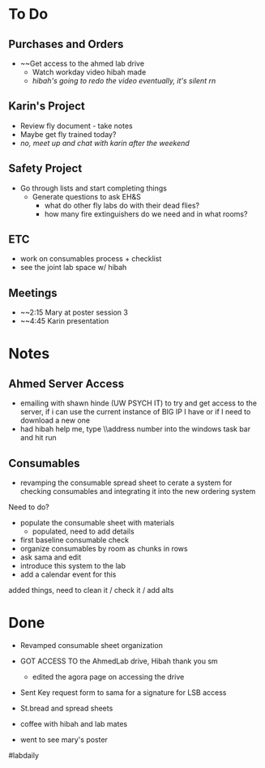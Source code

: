 # To Do
## Purchases and Orders
- ~~Get access to the ahmed lab drive
	- Watch workday video hibah made
	- *hibah's going to redo the video eventually, it's silent rn*

## Karin's Project
- Review fly document - take notes
- Maybe get fly trained today?
- *no, meet up and chat with karin after the weekend*

## Safety Project 
- Go through lists and start completing things 
	- Generate questions to ask EH&S
		- what do other fly labs do with their dead flies? 
		- how many fire extinguishers do we need and in what rooms?

## ETC
- work on consumables process + checklist
- see the joint lab space w/ hibah

## Meetings
- ~~2:15 Mary at poster session 3
- ~~4:45 Karin presentation

# Notes

## Ahmed Server Access
- emailing with shawn hinde (UW PSYCH IT) to try and get access to the server, if i can use the current instance of BIG IP I have or if I need to download a new one
- had hibah help me, type \\\\address number into the windows task bar and hit run
## Consumables
- revamping the consumable spread sheet to cerate a system for checking consumables and integrating it into the new ordering system

Need to do?
- populate the consumable sheet with materials 
	- populated, need to add details
- first baseline consumable check
- organize consumables by room as chunks in rows 
- ask sama and edit
- introduce this system to the lab
- add a calendar event for this

added things, need to clean it / check it / add alts
# Done
- Revamped consumable sheet organization
- GOT ACCESS TO the AhmedLab drive, Hibah thank you sm
	- edited the agora page on accessing the drive
- Sent Key request form to sama for a signature for LSB access

- St.bread and spread sheets
- coffee with hibah and lab mates
- went to see mary's poster

#labdaily 